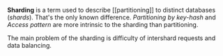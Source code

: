 **Sharding** is a term used to describe [[partitioning]] to distinct databases (*shards*). That's the only known difference. *Partitioning by key-hash* and *Access pattern* are more intrinsic to the sharding than partitioning.

The main problem of the sharding is difficulty of intershard requests and data balancing.
